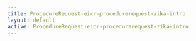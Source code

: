 ```yaml
---
title: ProcedureRequest-eicr-procedurerequest-zika-intro
layout: default
active: ProcedureRequest-eicr-procedurerequest-zika-intro
---
```


